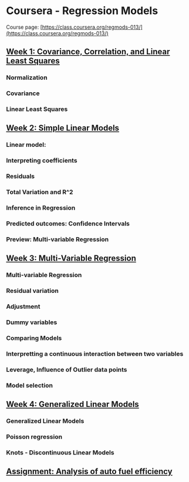 
# Coursera - Regression Models 

Course page: [https://class.coursera.org/regmods-013/](https://class.coursera.org/regmods-013/)




## [Week 1: Covariance, Correlation, and Linear Least Squares](week1.md)

### Normalization
### Covariance
### Linear Least Squares



## [Week 2: Simple Linear Models](week2.md)

### Linear model:
### Interpreting coefficients 
### Residuals
### Total Variation and R^2
### Inference in Regression
### Predicted outcomes: Confidence Intervals
### Preview: Multi-variable Regression 


## [Week 3:  Multi-Variable Regression](week3.md)

### Multi-variable Regression 
### Residual variation
### Adjustment
### Dummy variables
### Comparing Models
### Interpretting a continuous interaction between two variables
### Leverage, Influence of Outlier data points
### Model selection


## [Week 4:  Generalized Linear Models](week4.md)

### Generalized Linear Models
### Poisson regression 
### Knots - Discontinuous Linear Models


## [Assignment: Analysis of auto fuel efficiency](mtcars.mpg.md)






